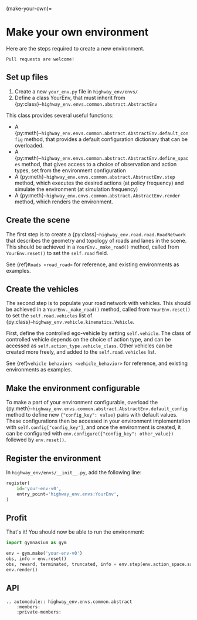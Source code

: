 (make-your-own)=

# Make your own environment

Here are the steps required to create a new environment.

```{note}
Pull requests are welcome!
```

## Set up files

1. Create a new `your_env.py` file in `highway_env/envs/`
2. Define a class YourEnv, that must inherit from {py:class}`~highway_env.envs.common.abstract.AbstractEnv`

This class provides several useful functions:

- A {py:meth}`~highway_env.envs.common.abstract.AbstractEnv.default_config` method, that provides a default configuration dictionary that can be overloaded.
- A {py:meth}`~highway_env.envs.common.abstract.AbstractEnv.define_spaces` method, that gives access to a choice of observation and action types, set from the environment configuration
- A {py:meth}`~highway_env.envs.common.abstract.AbstractEnv.step` method, which executes the desired actions (at policy frequency) and simulate the environment (at simulation frequency)
- A {py:meth}`~highway_env.envs.common.abstract.AbstractEnv.render` method, which renders the environment.

## Create the scene

The first step is to create a {py:class}`~highway_env.road.road.RoadNetwork` that describes the geometry and topology of
roads and lanes in the scene.
This should be achieved in a `YourEnv._make_road()` method, called from `YourEnv.reset()` to set the `self.road` field.

See {ref}`Roads <road_road>` for reference, and existing environments as examples.

## Create the vehicles

The second step is to populate your road network with vehicles. This should be achieved in a `YourEnv._make_road()`
method, called from `YourEnv.reset()` to set the `self.road.vehicles` list of {py:class}`~highway_env.vehicle.kinematics.Vehicle`.

First, define the controlled ego-vehicle by setting `self.vehicle`. The class of controlled vehicle depends on the
choice of action type, and can be accessed as `self.action_type.vehicle_class`.
Other vehicles can be created more freely, and added to the `self.road.vehicles` list.

See {ref}`vehicle behaviors <vehicle_behavior>` for reference, and existing environments as examples.

## Make the environment configurable

To make a part of your environment configurable, overload the {py:meth}`~highway_env.envs.common.abstract.AbstractEnv.default_config`
method to define new `{"config_key": value}` pairs with default values. These configurations then be accessed in your
environment implementation with `self.config["config_key"]`, and once the environment is created, it can be configured with
`env.configure({"config_key": other_value})` followed by `env.reset()`.

## Register the environment

In `highway_env/envs/__init__.py`, add the following line:

```python
register(
    id='your-env-v0',
    entry_point='highway_env.envs:YourEnv',
)
```

## Profit

That's it!
You should now be able to run the environment:

```python
import gymnasium as gym

env = gym.make('your-env-v0')
obs, info = env.reset()
obs, reward, terminated, truncated, info = env.step(env.action_space.sample())
env.render()
```

## API

```{eval-rst}
.. automodule:: highway_env.envs.common.abstract
    :members:
    :private-members:
```
